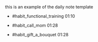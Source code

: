 this is an example of the daily note template


- #habit_functional_training 01:10

- #habit_call_mom 01:28

- #habit_gift_a_bouquet 01:28

